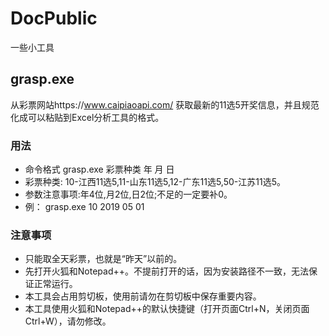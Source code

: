# DocPublic #
一些小工具
## grasp.exe ##
从彩票网站https://www.caipiaoapi.com/ 获取最新的11选5开奖信息，并且规范化成可以粘贴到Excel分析工具的格式。
### 用法 ###
 - 命令格式 grasp.exe 彩票种类 年 月 日
 - 彩票种类: 10-江西11选5,11-山东11选5,12-广东11选5,50-江苏11选5。
 - 参数注意事项:年4位,月2位,日2位;不足的一定要补0。
 - 例： grasp.exe 10 2019 05 01 
### 注意事项 ###
 - 只能取全天彩票，也就是“昨天”以前的。
 - 先打开火狐和Notepad++。不提前打开的话，因为安装路径不一致，无法保证正常运行。
 - 本工具会占用剪切板，使用前请勿在剪切板中保存重要内容。
 - 本工具使用火狐和Notepad++的默认快捷键（打开页面Ctrl+N，关闭页面Ctrl+W），请勿修改。